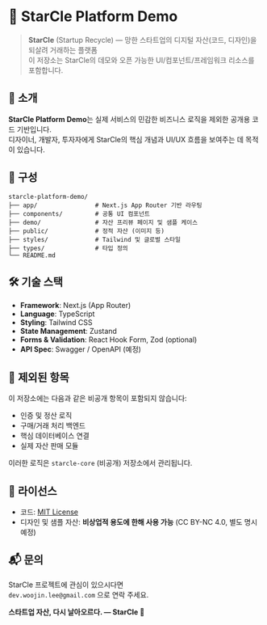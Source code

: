 # 🌟 StarCle Platform Demo

> **StarCle** (Startup Recycle) — 망한 스타트업의 디지털 자산(코드, 디자인)을 되살려 거래하는 플랫폼  
> 이 저장소는 StarCle의 데모와 오픈 가능한 UI/컴포넌트/프레임워크 리소스를 포함합니다.



## 🧩 소개

**StarCle Platform Demo**는 실제 서비스의 민감한 비즈니스 로직을 제외한 공개용 코드 기반입니다.  
디자이너, 개발자, 투자자에게 StarCle의 핵심 개념과 UI/UX 흐름을 보여주는 데 목적이 있습니다.



## 📁 구성

```
starcle-platform-demo/
├── app/                # Next.js App Router 기반 라우팅
├── components/         # 공통 UI 컴포넌트
├── demo/               # 자산 프리뷰 페이지 및 샘플 케이스
├── public/             # 정적 자산 (이미지 등)
├── styles/             # Tailwind 및 글로벌 스타일
├── types/              # 타입 정의
└── README.md
```

## 🛠️ 기술 스택

- **Framework**: Next.js (App Router)
- **Language**: TypeScript
- **Styling**: Tailwind CSS
- **State Management**: Zustand
- **Forms & Validation**: React Hook Form, Zod (optional)
- **API Spec**: Swagger / OpenAPI (예정)



## 🚫 제외된 항목

이 저장소에는 다음과 같은 비공개 항목이 포함되지 않습니다:

- 인증 및 정산 로직
- 구매/거래 처리 백엔드
- 핵심 데이터베이스 연결
- 실제 자산 판매 모듈

이러한 로직은 `starcle-core` (비공개) 저장소에서 관리됩니다.


## 📄 라이선스

- 코드: [MIT License](./LICENSE)
- 디자인 및 샘플 자산: **비상업적 용도에 한해 사용 가능** (CC BY-NC 4.0, 별도 명시 예정)



## 📬 문의

StarCle 프로젝트에 관심이 있으시다면  
`dev.woojin.lee@gmail.com` 으로 연락 주세요.



**스타트업 자산, 다시 날아오르다. — StarCle 🚀**
